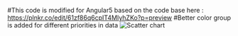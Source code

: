 #This code is modified for Angular5 based on the code base here : https://plnkr.co/edit/61zf86q6cpIT4MIyhZKo?p=preview
#Better color group is added for different priorities in data
![Scatter chart](https://user-images.githubusercontent.com/2241136/44995975-65f3c180-af9d-11e8-91c1-00c8b6cff90d.png?raw=true "Title")
